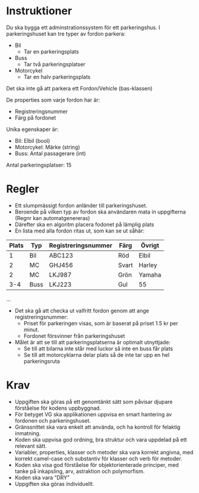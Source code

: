 # Instruktioner
Du ska bygga ett adminstrationssystem för ett parkeringshus. I parkeringshuset kan tre typer av fordon parkera:
- Bil
  - Tar en parkeringsplats
- Buss
  - Tar två parkeringsplatser
- Motorcykel
  - Tar en halv parkeringsplats

Det ska inte gå att parkera ett Fordon/Vehicle (bas-klassen)

De properties som varje fordon har är:
- Registreringsnummer
- Färg på fordonet

Unika egenskaper är:
- Bil: Elbil (bool)
- Motorcykel: Märke (string)
- Buss: Antal passagerare (int)

Antal parkeringsplatser: 15

# Regler
- Ett slumpmässigt fordon anländer till parkeringshuset. 
- Beroende på vilken typ av fordon ska användaren mata in uppgifterna (Regnr kan automatgenereras)
- Därefter ska en algoritm placera fodonet på lämplig plats
- En lista med alla fordon ritas ut, som kan se ut såhär:

| Plats | Typ  | Registreringsnummer | Färg  | Övrigt  |
|-------|------|---------------------|-------|---------|
| 1     | Bil  | ABC123              | Röd   | Elbil   |
| 2     | MC   | GHJ456              | Svart | Harley  |
| 2     | MC   | LKJ987              | Grön  | Yamaha  |
| 3-4   | Buss | LKJ223              | Gul   | 55      |
...

- Det ska gå att checka ut valfritt fordon genom att ange registreringsnummer:
  - Priset för parkeringen visas, som är baserat på priset 1.5 kr per minut.
  - Fordonet försvinner från parkeringshuset
- Målet är att se till att parkeringsplatserna är optimalt utnyttjade:
  - Se till att bilarna inte står med luckor så inte en buss får plats
  - Se till att motorcyklarna delar plats så de inte tar upp en hel parkeringsruta
 
# Krav
- Uppgiften ska göras på ett genomtänkt sätt som påvisar djupare förståelse för kodens uppbyggnad.
- För betyget VG ska applikationen uppvisa en smart hantering av fordonen och parkeringshuset.
- Gränssnittet ska vara enkelt att använda, och ha kontroll för felaktig inmatning.
- Koden ska uppvisa god ordning, bra struktur och vara uppdelad på ett relevant sätt.
- Variabler, properties, klasser och metoder ska vara korrekt angivna, med korrekt camel-case och substantiv för klasser och verb för metoder.
- Koden ska visa god förståelse för objektorienterade principer, med tanke på inkapsling, arv, astraktion och polymorfism.
- Koden ska vara “DRY”
- Uppgiften ska göras individuellt.
